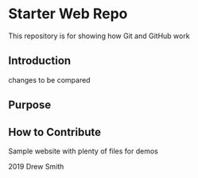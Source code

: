 # Starter Web Repo

This repository is for showing how Git and GitHub work

## Introduction

changes to be compared

## Purpose

## How to Contribute


Sample website with plenty of files for demos

2019 Drew Smith